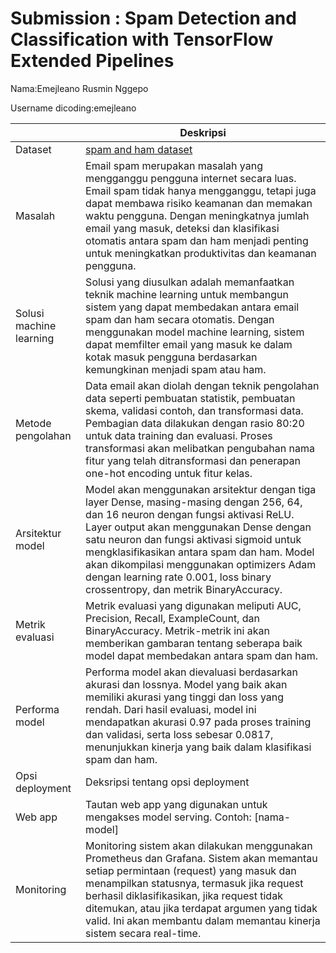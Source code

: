 # Submission : Spam Detection and Classification with TensorFlow Extended Pipelines
Nama:Emejleano Rusmin Nggepo

Username dicoding:emejleano

| | Deskripsi |
| ----------- | ----------- |
| Dataset | [spam and ham dataset](https://www.kaggle.com/datasets/venkateshch22384/spam-and-ham-email-dataset) |
| Masalah | Email spam merupakan masalah yang mengganggu pengguna internet secara luas. Email spam tidak hanya mengganggu, tetapi juga dapat membawa risiko keamanan dan memakan waktu pengguna. Dengan meningkatnya jumlah email yang masuk, deteksi dan klasifikasi otomatis antara spam dan ham menjadi penting untuk meningkatkan produktivitas dan keamanan pengguna. |
| Solusi machine learning | Solusi yang diusulkan adalah memanfaatkan teknik machine learning untuk membangun sistem yang dapat membedakan antara email spam dan ham secara otomatis. Dengan menggunakan model machine learning, sistem dapat memfilter email yang masuk ke dalam kotak masuk pengguna berdasarkan kemungkinan menjadi spam atau ham. |
| Metode pengolahan | Data email akan diolah dengan teknik pengolahan data seperti pembuatan statistik, pembuatan skema, validasi contoh, dan transformasi data. Pembagian data dilakukan dengan rasio 80:20 untuk data training dan evaluasi. Proses transformasi akan melibatkan pengubahan nama fitur yang telah ditransformasi dan penerapan one-hot encoding untuk fitur kelas. |
| Arsitektur model | Model akan menggunakan arsitektur dengan tiga layer Dense, masing-masing dengan 256, 64, dan 16 neuron dengan fungsi aktivasi ReLU. Layer output akan menggunakan Dense dengan satu neuron dan fungsi aktivasi sigmoid untuk mengklasifikasikan antara spam dan ham. Model akan dikompilasi menggunakan optimizers Adam dengan learning rate 0.001, loss binary crossentropy, dan metrik BinaryAccuracy. |
| Metrik evaluasi | Metrik evaluasi yang digunakan meliputi AUC, Precision, Recall, ExampleCount, dan BinaryAccuracy. Metrik-metrik ini akan memberikan gambaran tentang seberapa baik model dapat membedakan antara spam dan ham. |
| Performa model | Performa model akan dievaluasi berdasarkan akurasi dan lossnya. Model yang baik akan memiliki akurasi yang tinggi dan loss yang rendah. Dari hasil evaluasi, model ini mendapatkan akurasi 0.97 pada proses training dan validasi, serta loss sebesar 0.0817, menunjukkan kinerja yang baik dalam klasifikasi spam dan ham. |
| Opsi deployment | Deksripsi tentang opsi deployment |
| Web app | Tautan web app yang digunakan untuk mengakses model serving. Contoh: [nama-model]|
| Monitoring | Monitoring sistem akan dilakukan menggunakan Prometheus dan Grafana. Sistem akan memantau setiap permintaan (request) yang masuk dan menampilkan statusnya, termasuk jika request berhasil diklasifikasikan, jika request tidak ditemukan, atau jika terdapat argumen yang tidak valid. Ini akan membantu dalam memantau kinerja sistem secara real-time. |
